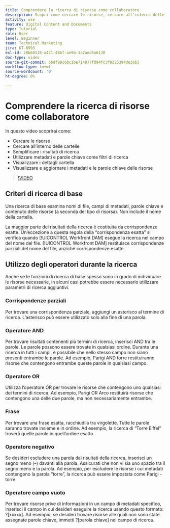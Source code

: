 ```yaml
---
title: Comprendere la ricerca di risorse come collaboratore
description: Scopri come cercare le risorse, cercare all’interno delle cartelle, semplificare i risultati di ricerca, utilizzare i metadati e le parole chiave come filtri di ricerca in [!UICONTROL Workfront DAM].
activity: use
feature: Digital Content and Documents
type: Tutorial
role: User
level: Beginner
team: Technical Marketing
jira: KT-8993
exl-id: 28b60118-a471-48bf-ae9b-3a2aed6a6130
doc-type: video
source-git-commit: bbdf99c6bc1be714077fd94fc3f8325394de36b3
workflow-type: tm+mt
source-wordcount: '0'
ht-degree: 0%

---
```


# Comprendere la ricerca di risorse come collaboratore

In questo video scoprirai come:

* Cercare le risorse
* Cercare all’interno delle cartelle
* Semplificare i risultati di ricerca
* Utilizzare metadati e parole chiave come filtri di ricerca
* Visualizzare i dettagli cartella
* Visualizzare e aggiornare i metadati e le parole chiave delle risorse

>[!VIDEO](https://video.tv.adobe.com/v/335253/?quality=12&learn=on&enablevpops=1)

## Criteri di ricerca di base

Una ricerca di base esamina nomi di file, campi di metadati, parole chiave e contenuto delle risorse (a seconda del tipo di risorsa). Non include il nome della cartella.

La maggior parte dei risultati della ricerca è costituita da corrispondenze esatte. Un’eccezione a questa regola della “corrispondenza esatta” si verifica quando [!UICONTROL Workfront DAM] esegue la ricerca nel campo del nome del file. [!UICONTROL Workfront DAM] restituisce corrispondenze parziali del nome del file, anziché corrispondenze esatte.

## Utilizzo degli operatori durante la ricerca

Anche se le funzioni di ricerca di base spesso sono in grado di individuare le risorse necessarie, in alcuni casi potrebbe essere necessario utilizzare parametri di ricerca aggiuntivi.

### Corrispondenze parziali

Per trovare una corrispondenza parziale, aggiungi un asterisco al termine di ricerca. L’asterisco può essere utilizzato solo alla fine di una parola.

### Operatore AND

Per trovare risultati contenenti più termini di ricerca, inserisci AND tra le parole. Le parole possono essere trovate in qualsiasi ordine. Durante una ricerca in tutti i campi, è possibile che nello stesso campo non siano presenti entrambe le parole. Ad esempio, Parigi AND torre restituiranno risorse che contengono entrambe queste parole in qualsiasi campo.

### Operatore OR

Utilizza l’operatore OR per trovare le risorse che contengono uno qualsiasi dei termini di ricerca. Ad esempio, Parigi OR Arco restituirà risorse che contengono una delle due parole, ma non necessariamente entrambe.

### Frase

Per trovare una frase esatta, racchiudila tra virgolette. Tutte le parole saranno trovate insieme e in ordine. Ad esempio, la ricerca di “Torre Eiffel” troverà quelle parole in quell’ordine esatto.

### Operatore negativo

Se desideri escludere una parola dai risultati della ricerca, inserisci un segno meno (–) davanti alla parola. Assicurati che non vi sia uno spazio tra il segno meno e la parola. Ad esempio, per escludere le risorse i cui metadati contengono la parola “torre”, la ricerca può essere impostata come Parigi -torre.

### Operatore campo vuoto

Per trovare risorse prive di informazioni in un campo di metadati specifico, inserisci il campo in cui desideri eseguire la ricerca usando questo formato: ?[xxxxx]. Ad esempio, se desideri trovare risorse alle quali non sono state assegnate parole chiave, immetti ?[parola chiave] nel campo di ricerca.
